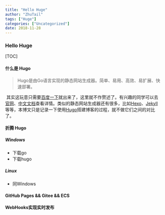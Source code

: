 ```yaml
---
title: "Hello Huge"
author: "ZhuTail"
tags: ["Huge"]
categories: ["Uncategorized"]
date: 2018-11-28
---
```


### Hello Huge

[TOC]

#### 什么是 Hugo

> Hugo是由Go语言实现的静态网站生成器。简单、易用、高效、易扩展、快速部署。

​	其实这玩意只需要[百度一下](https://www.baidu.com/s?ie=utf-8&f=8&rsv_bp=0&rsv_idx=1&tn=baidu&wd=hugo&rsv_pq=ece7f05000000f1e&rsv_t=cb94Vdar3SkvG1O4uGItZL%2BzgAVMUK1%2F%2F0ovw1KlzAzNx2UEZcq8NqRHDr4&rqlang=cn&rsv_enter=1&rsv_sug3=2&rsv_n=2)就出来了，这里就不作赘述了。有兴趣的同学可以去[官网](https://gohugo.io/)、[中文文档](http://www.gohugo.org/)查看详情。类似的静态网站生成器还有很多，比如[Hexo](https://hexo.io/zh-cn/)、[Jekyll](https://www.oschina.net/p/kyll)等等，本博文只是记录一下使用[Hugo](https://hexo.io/zh-cn/)搭建博客的过程，就不做它们之间的对比了。

#### 折腾 Hugo

##### Windows

* 下载go
* 下载hugo

##### Linux

* 同Windows

#### GitHub Pages && Gitee && ECS

#### WebHooks实现实时发布
